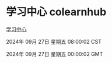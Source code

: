 # 学习中心 colearnhub
[学习中心](http://219.139.198.207:56308/colearnhub/)

2024年 09月 27日 星期五 08:00:02 CST

2024年 09月 27日 星期五 00:00:02 GMT
